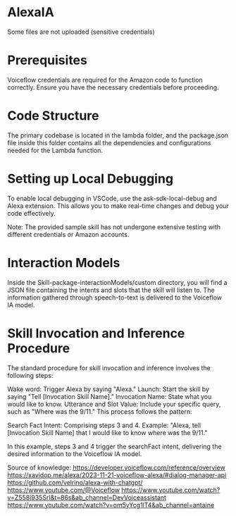 # AlexaIA
Some files are not uploaded (sensitive credentials)

# Prerequisites
Voiceflow credentials are required for the Amazon code to function correctly. Ensure you have the necessary credentials before proceeding.

# Code Structure
The primary codebase is located in the lambda folder, and the package.json file inside this folder contains all the dependencies and configurations needed for the Lambda function.

# Setting up Local Debugging
To enable local debugging in VSCode, use the ask-sdk-local-debug and Alexa extension. This allows you to make real-time changes and debug your code effectively.

Note: The provided sample skill has not undergone extensive testing with different credentials or Amazon accounts.

# Interaction Models
Inside the Skill-package-interactionModels/custom directory, you will find a JSON file containing the intents and slots that the skill will listen to. The information gathered through speech-to-text is delivered to the Voiceflow IA model.

# Skill Invocation and Inference Procedure
The standard procedure for skill invocation and inference involves the following steps:

Wake word: Trigger Alexa by saying "Alexa."
Launch: Start the skill by saying "Tell [Invocation Skill Name]."
Invocation Name: State what you would like to know.
Utterance and Slot Value: Include your specific query, such as "Where was the 9/11."
This process follows the pattern:

Search Fact Intent: Comprising steps 3 and 4.
Example:
"Alexa, tell [Invocation Skill Name] that I would like to know where was the 9/11."

In this example, steps 3 and 4 trigger the searchFact intent, delivering the desired information to the Voiceflow IA model.

Source of knowledge: 
https://developer.voiceflow.com/reference/overview
https://xavidop.me/alexa/2023-11-21-voiceflow-alexa/#dialog-manager-api
https://github.com/velrino/alexa-with-chatgpt/
https://www.youtube.com/@Voiceflow
https://www.youtube.com/watch?v=Z558j935SrI&t=86s&ab_channel=DevVoiceassistant
https://www.youtube.com/watch?v=om5yYcg1lT4&ab_channel=antaine
